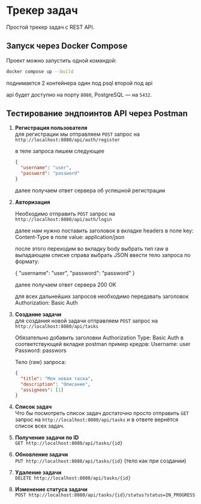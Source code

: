 # Трекер задач  

Простой трекер задач с REST API.  

## Запуск через Docker Compose  

Проект можно запустить одной командой:  

```bash  
docker compose up --build  
```  

поднимается 2 контейнера один под psql второй под api

api будет доступно на порту `8080`, PostgreSQL — на `5432`.  

## Тестирование эндпоинтов API через Postman  

1. **Регистрация пользователя**  
   для регистрации мы отправляем `POST` запрос на `http://localhost:8080/api/auth/register`  
   
   в теле запроса пишем следующее

   ```json  
   {  
     "username": "user",  
     "password": "password"  
   }  
   ```  

   далее получаем ответ сервера об успешной регистрации

2. **Авторизация**  

   Необходимо отправить `POST` запрос на `http://localhost:8080/api/auth/login`

   далее нам нужно поставить заголовок в вкладке headers
      в поле key: Content-Type
      в поле value: application/json

   после этого переходим во вкладку body
      выбрать тип raw
      в выпадающем списке справа выбрать JSON
      ввести тело запроса по формату:

   {
      "username": "user",
      "password": "password"
   }

   далее получаем ответ сервера 200 OK

   для всех дальнейших запросов необходимо передавать заголовок Authorization: Basic Auth


3. **Создание задачи**  
   для создания новой задачи отправляем `POST` запрос на `http://localhost:8080/api/tasks`  

   Обязательно добавить заголовки Authorization Type: Basic Auth в соответствующей вкладке postman
   пример кредов:
   Username: user
   Password: passwors

   Тело (raw) запроса:

   ```json  
   {  
     "title": "Моя новая таска",  
     "description": "Описание",  
     "assignees": [1]  
   }  
   ```  

4. **Список задач**  
   Что бы посмотреть список задач достаточно просто отправить `GET` запрос на  `http://localhost:8080/api/tasks` и в ответе вернётся список всех задач.

5. **Получение задачи по ID**  
   `GET http://localhost:8080/api/tasks/{id}`  

6. **Обновление задачи**  
   `PUT http://localhost:8080/api/tasks/{id}` (тело как при создании)  

7. **Удаление задачи**  
   `DELETE http://localhost:8080/api/tasks/{id}`  

8. **Изменение статуса задачи**  
   `POST http://localhost:8080/api/tasks/{id}/status?status=IN_PROGRESS`  
